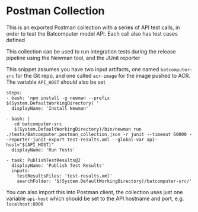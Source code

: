 # Postman Collection

This is an exported Postman collection with a series of API test calls, in order to test the Batcomputer model API. Each call also has test cases defined

This collection can be used to run integration tests during the release pipeline using the Newman tool, and the JUnit reporter

This snippet assumes you have two input artifacts, one named `batcomputer-src` for the Git repo, and one called `acr-image` for the image pushed to ACR. The variable `API_HOST` should also be set

```
steps:
- bash: 'npm install -g newman --prefix $(System.DefaultWorkingDirectory) '
  displayName: 'Install Newman'

- bash: |
   cd batcomputer-src
   $(System.DefaultWorkingDirectory)/bin/newman run ./tests/Batcomputer.postman_collection.json -r junit --timeout 60000 --reporter-junit-export test-results.xml --global-var api-host="$(API_HOST)"
  displayName: 'Run Tests'

- task: PublishTestResults@2
  displayName: 'Publish Test Results'
  inputs:
    testResultsFiles: 'test-results.xml'
    searchFolder: '$(System.DefaultWorkingDirectory)/batcomputer-src/'
```

You can also import this into Postman client, the collection uses just one variable `api-host` which should be set to the API hostname and port, e.g. `localhost:8000`
